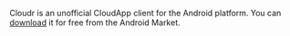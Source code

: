Cloudr is an unofficial CloudApp client for the Android platform. You can [download](https://market.android.com/details?id=be.ellefant.cloudr) it for free from the Android Market.